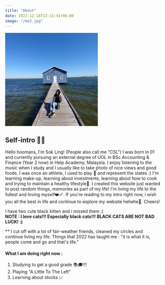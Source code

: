 ```yaml
---
title: "About"
date: 2022-12-18T13:15:41+08:00
image: "/me2.jpg"
---
```


![](/me2.jpg)
## Self-intro 😶‍🌫️
Hello hoomans, I'm Sok Ling! (People also call me "CSL") I was born in 01 and currently pursuing an external degree of UOL in BSc Accounting & Finance (Year 2 now) in Help Academy, Malaysia. I enjoy listening to the music when I study and I usually like to take photo of nice views and good foods. I was once an athlete, I used to play 🏀 and represent the states :) I'm learning make-up, learning about investments, learning about how to cook and trying to maintain a healthy lifestyle🤪. I created this website just wanted to post random things, memories as part of my life! I'm living my life to the fullest and loving myself❤️‍🩹. If you're reading to my intro right now, i wish you all the best in life and continue to explore my website hehehe💫. Cheers!

I have two cute black kitten and i missed them :(  
**NOTE : I love cats!!! Especially black cats!!! BLACK CATS ARE NOT BAD LUCK! :)** 


** I cut off with a lot of fair-weather friends, cleaned my circles and continue living my life. Things that 2022 has taught me : "it is what it is, people come and go and that's life." 


#### What I am doing right now :

1) Studying to get a good grade 📚🎓!!!
2) Playing "A Little To The Left"
3) Learning about stocks 📈 






